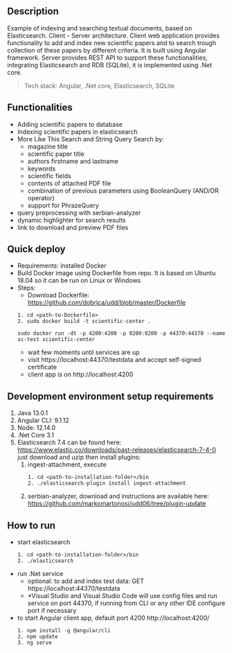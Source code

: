 ## Description

Example of indexing and searching textual documents, based on Elasticsearch. 
Client - Server architecture. Client web application provides functionality 
to add and index new scientific papers and to search trough collection of 
these papers by different criteria. It is built using Angular framework. 
Server provides REST API to support these functionalities, integrating 
Elasticsearch and RDB (SQLite), it is implemented using .Net core.

> Tech stack: Angular, .Net core, Elasticsearch, SQLite

## Functionalities

* Adding scientific papers to database
* Indexing scientific papers in elasticsearch
* More Like This Search and String Query Search by:
    - magazine title
    - scientific paper title
    - authors firstname and lastname
    - keywords
    - scientific fields
    - contents of attached PDF file
    - combination of previous parameters using BooleanQuery (AND/OR operator)
    - support for PhrazeQuery
* query preprocessing with serbian-analyzer
* dynamic highlighter for search results
* link to download and preview PDF files

## Quick deploy  

- Requirements: installed Docker
- Build Docker image using Dockerfile from repo. It is based on Ubuntu 18.04 so it can be run on Linux or Windows
- Steps:
    - Download Dockerfile: https://github.com/dobrica/udd/blob/master/Dockerfile
    ```
    1. cd <path-to-Dockerfile>
    2. sudo docker build -t scientific-center .
    ```
    ```
    sudo docker run -dt -p 4200:4200 -p 9200:9200 -p 44370:44370 --name sc-test scientific-center
    ```
    - wait few moments until services are up
    - visit https://localhost:44370/testdata and accept self-signed certificate
    - client app is on http://localhost:4200

## Development environment setup requirements

1. Java 13.0.1
2. Angular CLI: 9.1.12
3. Node: 12.14.0
4. .Net Core 3.1
5. Elasticsearch 7.4 can be found here: 
    https://www.elastic.co/downloads/past-releases/elasticsearch-7-4-0
    just download and uzip then install plugins:
    1. ingest-attachment, execute
		```
        1. cd <path-to-installation-folder>/bin
        2. ./elasticsearch-plugin install ingest-attachment
        ```
	2. serbian-analyzer, download and instructions are available here:
        https://github.com/markomartonosi/udd06/tree/plugin-update 
		
## How to run

- start elasticsearch
    ```
    1. cd <path-to-installation-folder>/bin
    2. ./elasticsearch
    ```
- run .Net service
    - optional: to add and index test data: GET https://localhost:44370/testdata
    - *Visual Studio and Visual Studio Code will use config files and run service on port 44370, if running from CLI
     or any other IDE configure port if necessary
- to start Angular client app, default port 4200 http://localhost:4200/
    ```
	1. npm install -g @angular/cli
	2. npm update
	3. ng serve 
   ``` 
